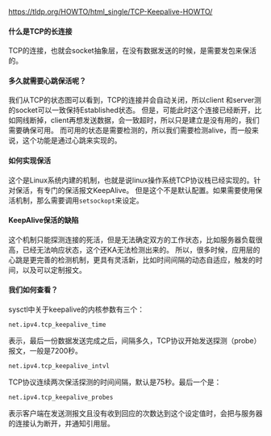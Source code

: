 https://tldp.org/HOWTO/html_single/TCP-Keepalive-HOWTO/

#### 什么是TCP的长连接
TCP的连接，也就会socket抽象层，在没有数据发送的时候，是需要发包来保活的。

#### 多久就需要心跳保活呢？
我们从TCP的状态图可以看到，TCP的连接并会自动关闭，所以client 和server测的socket可以一致保持Established状态。
但是，可能此时这个连接已经断开，比如网线断掉，client再想发送数据，会一致超时，所以只是建立是没有用的，我们需要确保可用。
而可用的状态是需要检测的，所以我们需要检测alive，而一般来说，这个功能是通过心跳来实现的。

#### 如何实现保活
这个是Linux系统内建的机制，也就是说linux操作系统TCP协议栈已经实现的。针对保活，有专门的保活报文KeepAlive。
但是这个不是默认配置。如果需要使用保活机制，那么需要调用`setsockopt`来设定。

#### KeepAlive保活的缺陷
这个机制只能探测连接的死活，但是无法确定双方的工作状态，比如服务器负载很高，已经无法响应状态，这个还KA无法检测出来的。
所以，很多时候，应用层的心跳是更完善的检测机制，更具有灵活新，比如时间间隔的动态自适应，触发的时间，以及可以定制报文。

#### 我们如何查看？
sysctl中关于keepalive的内核参数有三个：
```
net.ipv4.tcp_keepalive_time
```
表示，最后一份数据发送完成之后，间隔多久，TCP协议开始发送探测（probe）报文，一般是7200秒。
```
net.ipv4.tcp_keepalive_intvl
```
TCP协议连续两次保活探测的时间间隔，默认是75秒。最后一个是：
```
net.ipv4.tcp_keepalive_probes
```
表示客户端在发送测报文且没有收到回应的次数达到这个设定值时，会把与服务器的连接认为断开，并通知引用层。
